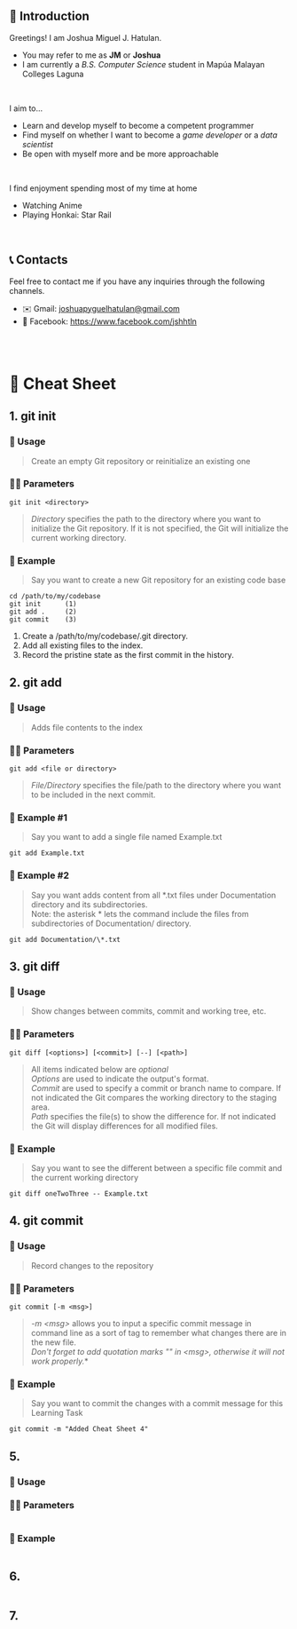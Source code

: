 ## 📖 Introduction

Greetings! I am Joshua Miguel J. Hatulan.

- You may refer to me as **JM** or  **Joshua**
- I am currently a *B.S. Computer Science* student in Mapúa Malayan Colleges Laguna

<br/>

I aim to...

- Learn and develop myself to become a competent programmer
- Find myself on whether I want to become a *game developer* or a *data scientist*
- Be open with myself more and be more approachable

<br/>

I find enjoyment spending most of my time at home

- Watching Anime
- Playing Honkai: Star Rail

<br/>

## 📞 Contacts 

Feel free to contact
 me if you have any inquiries through the following channels.

- ✉️ Gmail: joshuapyguelhatulan@gmail.com
- 📣 Facebook: https://www.facebook.com/jshhtln 

<br/><br/>

# 🤖 Cheat Sheet



## 1. git init

### 🔧 Usage 
> Create an empty Git repository or reinitialize an existing one

### ✍🏻 Parameters
```
git init <directory>
```
> *Directory* specifies the path to the directory where you want to initialize the Git repository. If it is not specified, the Git will initialize the current working directory.

### 🔨 Example

> Say you want to create a new Git repository for an existing code base
```
cd /path/to/my/codebase
git init      (1)
git add .     (2)
git commit    (3)
```
1. Create a /path/to/my/codebase/.git directory.
2. Add all existing files to the index.
3. Record the pristine state as the first commit in the history.

## 2. git add
### 🔧 Usage 
> Adds file contents to the index

### ✍🏻 Parameters
```
git add <file or directory>
```
> *File/Directory* specifies the file/path to the directory where you want to be included in the next commit.

### 🔨 Example #1
> Say you want to add a single file named Example.txt
```
git add Example.txt
```

### 🔨 Example #2
> Say you want adds content from all *.txt files under Documentation directory and its subdirectories. <br/> Note: the asterisk * lets the command include the files from subdirectories of Documentation/ directory.
```
git add Documentation/\*.txt
```

## 3. git diff
### 🔧 Usage 
> Show changes between commits, commit and working tree, etc.

### ✍🏻 Parameters
```
git diff [<options>] [<commit>] [--] [<path>]
```
> All items indicated below are *optional* <br/>
*Options* are used to indicate the output's format.  <br/>
*Commit* are used to specify a commit or branch name to compare. If not indicated the Git compares the working directory to the staging area. <br/>
*Path* specifies the file(s) to show the difference for. If not indicated the Git will display differences for all modified files.

### 🔨 Example

> Say you want to see the different between a specific file commit and the current working directory
```
git diff oneTwoThree -- Example.txt
```
## 4. git commit
### 🔧 Usage 
> Record changes to the repository

### ✍🏻 Parameters
```
git commit [-m <msg>]
```
> *-m \<msg\>*  allows you to input a specific commit message in command line as a sort of tag to remember what changes there are in the new file. <br/>
*Don't forget to add quotation marks "" in \<msg\>, otherwise it will not work properly.**

### 🔨 Example

> Say you want to commit the changes with a commit message for this Learning Task
```
git commit -m "Added Cheat Sheet 4"
```
## 5. <!--insert command 5 here, and remove this comment (git fetch)-->
### 🔧 Usage 
> 

### ✍🏻 Parameters
```

```
> 

### 🔨 Example

> 
```

```
## 6. <!--insert command 6 here, and remove this comment (collab 1)-->
```

```
## 7. <!--insert command 7 here, and remove this comment (collab 2)-->
```

```